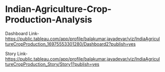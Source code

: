 # Indian-Agriculture-Crop-Production-Analysis


Dashboard Link-https://public.tableau.com/app/profile/balakumar.jayadevar/viz/IndiaAgricultureCropProduction_16975553301280/Dashboard2?publish=yes

Story Link-https://public.tableau.com/app/profile/balakumar.jayadevar/viz/IndiaAgricultureCropProduction_Story/Story1?publish=yes
